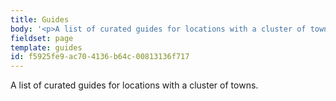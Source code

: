 ```yaml
---
title: Guides
body: '<p>A list of curated guides for locations with a cluster of towns.</p>'
fieldset: page
template: guides
id: f5925fe9-ac70-4136-b64c-00813136f717
---
```

A list of curated guides for locations with a cluster of towns.